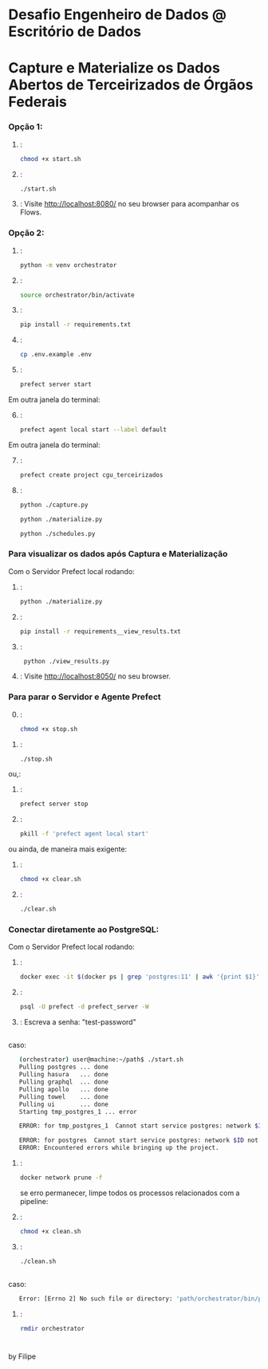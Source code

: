 # Desafio Engenheiro de Dados @ Escritório de Dados
# Capture e Materialize os Dados Abertos de Terceirizados de Órgãos Federais

### Opção 1:
1. :
   ```sh
   chmod +x start.sh
   ```
2. :
   ```sh
   ./start.sh
   ```
<!-- ![prefect_server_and_agents_ready](images/prefect_server_and_agents_ready.png) -->

3. :
   Visite [http://localhost:8080/](http://localhost:8080/) no seu browser para acompanhar os Flows.

### Opção 2:
1. :
   ```sh
   python -m venv orchestrator
   ```

2. :
   ```sh
   source orchestrator/bin/activate
   ```

3. :
   ```sh
   pip install -r requirements.txt
   ```

4. :
   ```sh
   cp .env.example .env
   ```

5. :
   ```sh
   prefect server start
   ```
Em outra janela do terminal:

6. : 
   ```sh
   prefect agent local start --label default
   ```
Em outra janela do terminal:

7. :
   ```sh
   prefect create project cgu_terceirizados
   ```
8. :
   ```sh
   python ./capture.py
   ```
   ```sh
   python ./materialize.py
   ```
   ```sh
   python ./schedules.py
   ```
<!-- ![capture_flow_log_in_prefect_server](images/capture_flow_log_in_prefect_server.png)
![materialize_flow_log_in_vscode_terminal](images/materialize_flow_log_in_vscode_terminal.png) -->

### Para visualizar os dados após Captura e Materialização

Com o Servidor Prefect local rodando:

1. :
   ```sh
   python ./materialize.py
   ```

2. :
   ```sh
   pip install -r requirements__view_results.txt
   ```

3. :
   ```sh
    python ./view_results.py
   ```

4. :
   Visite [http://localhost:8050/](http://localhost:8050/) no seu browser.
<!-- ![dash_visualization_staging_transformed](images/dash_visualization_staging_transformed.png) -->

### Para parar o Servidor e Agente Prefect

0. :
   ```sh
   chmod +x stop.sh
   ```
1. :
   ```sh
   ./stop.sh
   ```
ou,:

1. :
   ```sh
   prefect server stop
   ```
2. : 
   ```sh
   pkill -f 'prefect agent local start'
   ```
ou ainda, de maneira mais exigente:

1. :
   ```sh
   chmod +x clear.sh
   ```
2. : 
   ```sh
   ./clear.sh
   ```

### Conectar diretamente ao PostgreSQL:

Com o Servidor Prefect local rodando:

1. : 
   ```sh
   docker exec -it $(docker ps | grep 'postgres:11' | awk '{print $1}') bash
   ```
2. :
   ```sh
   psql -U prefect -d prefect_server -W
   ```
3. :
Escreva a senha: "test-password"

## 
caso:
```sh
   (orchestrator) user@machine:~/path$ ./start.sh
   Pulling postgres ... done
   Pulling hasura   ... done
   Pulling graphql  ... done
   Pulling apollo   ... done
   Pulling towel    ... done
   Pulling ui       ... done
   Starting tmp_postgres_1 ... error

   ERROR: for tmp_postgres_1  Cannot start service postgres: network $ID not found

   ERROR: for postgres  Cannot start service postgres: network $ID not found
   ERROR: Encountered errors while bringing up the project.
   ```
1. :
   ```sh
   docker network prune -f
   ```

   se erro permanecer, limpe todos os processos relacionados com a pipeline:
1. :
   ```sh
   chmod +x clean.sh
   ```
2. :
   ```sh
   ./clean.sh
   ```
##
caso:
```sh
   Error: [Errno 2] No such file or directory: 'path/orchestrator/bin/python'
   ```
1. :
   ```sh
   rmdir orchestrator
   ```
#

by Filipe